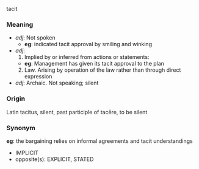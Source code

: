 tacit
### Meaning
+ _adj_: Not spoken
    + __eg__: indicated tacit approval by smiling and winking
+ _adj_:
   1. Implied by or inferred from actions or statements:
    + __eg__: Management has given its tacit approval to the plan
   2. Law. Arising by operation of the law rather than through direct expression
+ _adj_: Archaic. Not speaking; silent

### Origin

Latin tacitus, silent, past participle of tacēre, to be silent

### Synonym

__eg__: the bargaining relies on informal agreements and tacit understandings

+ IMPLICIT
+ opposite(s): EXPLICIT, STATED


